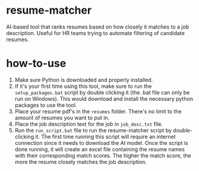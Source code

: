 # resume-matcher
AI-based tool that ranks resumes based on how closely it matches to a job description. Useful for HR teams trying to automate filtering of candidate resumes.
# how-to-use
1. Make sure Python is downloaded and properly installed.
2. If it's your first time using this tool, make sure to run the `setup_packages.bat` script by double clicking it (the .bat file can only be run on Windows). This would download and install the necessary python packages to use the tool.
3. Place your resume pdf's in the `resumes` folder. There's no limit to the amount of resumes you want to put in.
4. Place the job description text for the job in `job_desc.txt` file.
5. Run the `run_script.bat` file to run the resume-matcher script by double-clicking it. The first time running this script will require an internet connection since it needs to download the AI model. Once the script is done running, it will create an excel file containing the resume names with their corresponding match scores. The higher the match score, the more the resume closely matches the job description.
